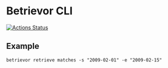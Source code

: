 # Betrievor CLI

[![Actions Status](https://github.com/belbet/betrievor/workflows/Go/badge.svg)](https://github.com/belbet/betrievor/actions)

## Example

```
betrievor retrieve matches -s "2009-02-01" -e "2009-02-15"
```
